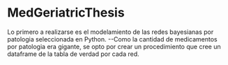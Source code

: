 # MedGeriatricThesis

Lo primero a realizarse es el modelamiento de las redes bayesianas por patologia seleccionada en Python.
--Como la cantidad de medicamentos por patologia era gigante, se opto por crear un procedimiento que cree un dataframe de la tabla de verdad por cada red.
